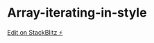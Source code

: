 # Array-iterating-in-style

[Edit on StackBlitz ⚡️](https://stackblitz.com/edit/stackblitz-starters-3yvhgl)